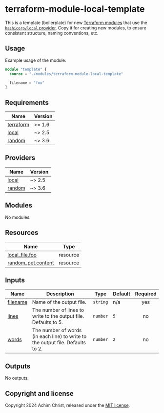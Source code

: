 # terraform-module-local-template

This is a template (boilerplate) for new [Terraform modules](https://developer.hashicorp.com/terraform/language/modules) that use the [`hashicorp/local` provider](https://registry.terraform.io/providers/hashicorp/local).
Copy it for creating new modules, to ensure consistent structure, naming conventions, etc.

## Usage

Example usage of the module:

```terraform
module "template" {
  source = "./modules/terraform-module-local-template"

  filename = "foo"
}
```

<!-- BEGIN_TF_DOCS -->
## Requirements

| Name | Version |
|------|---------|
| <a name="requirement_terraform"></a> [terraform](#requirement\_terraform) | >= 1.6 |
| <a name="requirement_local"></a> [local](#requirement\_local) | ~> 2.5 |
| <a name="requirement_random"></a> [random](#requirement\_random) | ~> 3.6 |

## Providers

| Name | Version |
|------|---------|
| <a name="provider_local"></a> [local](#provider\_local) | ~> 2.5 |
| <a name="provider_random"></a> [random](#provider\_random) | ~> 3.6 |

## Modules

No modules.

## Resources

| Name | Type |
|------|------|
| [local_file.foo](https://registry.terraform.io/providers/hashicorp/local/latest/docs/resources/file) | resource |
| [random_pet.content](https://registry.terraform.io/providers/hashicorp/random/latest/docs/resources/pet) | resource |

## Inputs

| Name | Description | Type | Default | Required |
|------|-------------|------|---------|:--------:|
| <a name="input_filename"></a> [filename](#input\_filename) | Name of the output file. | `string` | n/a | yes |
| <a name="input_lines"></a> [lines](#input\_lines) | The number of lines to write to the output file. Defaults to 5. | `number` | `5` | no |
| <a name="input_words"></a> [words](#input\_words) | The number of words (in each line) to write to the output file. Defaults to 2. | `number` | `2` | no |

## Outputs

No outputs.
<!-- END_TF_DOCS -->

## Copyright and license

Copyright 2024 Achim Christ, released under the [MIT license](../../LICENSE).
